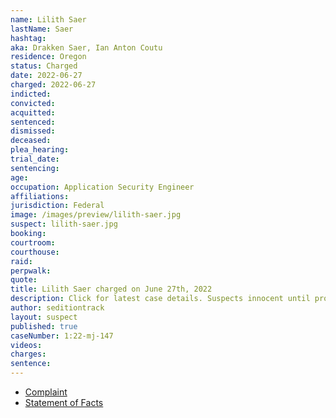 ```yaml
---
name: Lilith Saer
lastName: Saer
hashtag:
aka: Drakken Saer, Ian Anton Coutu
residence: Oregon
status: Charged
date: 2022-06-27
charged: 2022-06-27
indicted:
convicted:
acquitted:
sentenced:
dismissed:
deceased:
plea_hearing:
trial_date:
sentencing:
age:
occupation: Application Security Engineer
affiliations:
jurisdiction: Federal
image: /images/preview/lilith-saer.jpg
suspect: lilith-saer.jpg
booking:
courtroom:
courthouse:
raid:
perpwalk:
quote:
title: Lilith Saer charged on June 27th, 2022
description: Click for latest case details. Suspects innocent until proven guilty.
author: seditiontrack
layout: suspect
published: true
caseNumber: 1:22-mj-147
videos:
charges:
sentence:
---
```

- [Complaint](https://www.justice.gov/usao-dc/case-multi-defendant/file/1518561/download)
- [Statement of Facts](https://www.justice.gov/usao-dc/case-multi-defendant/file/1518566/download)
